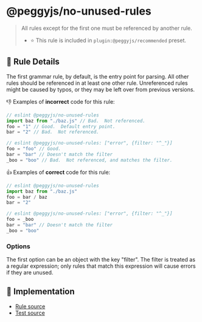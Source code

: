 # @peggyjs/no-unused-rules

> All rules except for the first one must be referenced by another rule.
> - ⭐️ This rule is included in `plugin:@peggyjs/recommended` preset.

## 📖 Rule Details

The first grammar rule, by default, is the entry point for parsing.  All other
rules should be referenced in at least one other rule.  Unreferenced rules
might be caused by typos, or they may be left over from previous versions.

:-1: Examples of **incorrect** code for this rule:

```peg.js
// eslint @peggyjs/no-unused-rules
import baz from "./baz.js" // Bad.  Not referenced.
foo = "1" // Good.  Default entry point.
bar = "2" // Bad.  Not referenced.
```

```peg.js
// eslint @peggyjs/no-unused-rules: ["error", {filter: "^_"}]
foo = "foo" // Good.
bar = "bar" // Doesn't match the filter
_boo = "boo" // Bad.  Not referenced, and matches the filter.
```

:+1: Examples of **correct** code for this rule:

```peg.js
// eslint @peggyjs/no-unused-rules
import baz from "./baz.js"
foo = bar / baz
bar = "2"
```

```peg.js
// eslint @peggyjs/no-unused-rules: ["error", {filter: "^_"}]
foo = _boo
bar = "bar" // Doesn't match the filter
_boo = "boo"
```

### Options

The first option can be an object with the key "filter".  The filter is treated
as a regular expression; only rules that match this expression will cause
errors if they are unused.

## 🔎 Implementation

- [Rule source](../../src/rules/no-unused-rules.ts)
- [Test source](../../test/rules/no-unused-rules.test.js)
